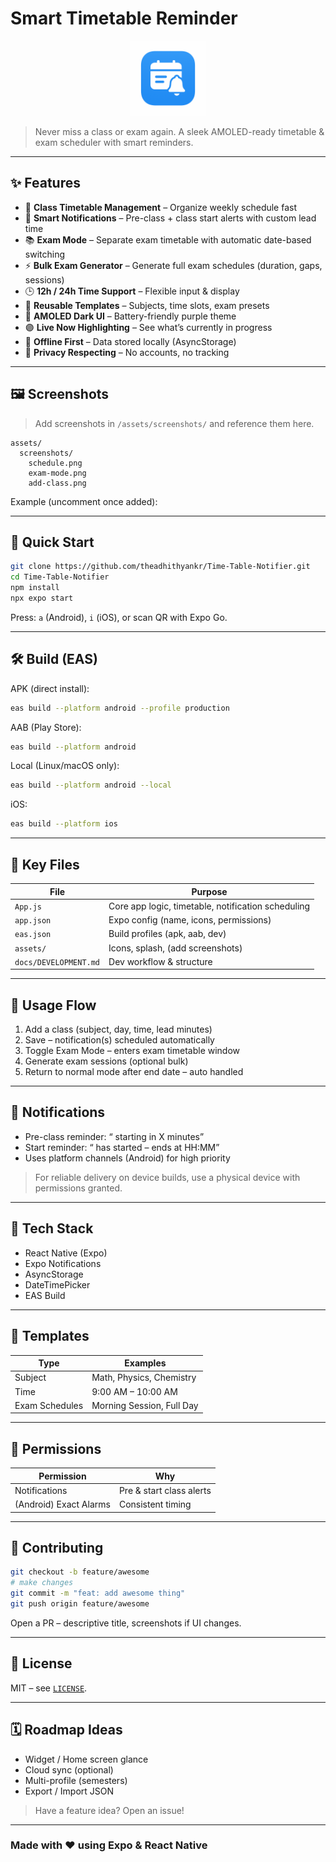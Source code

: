 # Smart Timetable Reminder

<p align="center">
  <img src="./assets/icon.png" alt="App Icon" width="120" height="120" />
</p>

> Never miss a class or exam again. A sleek AMOLED-ready timetable & exam scheduler with smart reminders.

---

## ✨ Features

- 📅 **Class Timetable Management** – Organize weekly schedule fast
- 🔔 **Smart Notifications** – Pre-class + class start alerts with custom lead time
- 📚 **Exam Mode** – Separate exam timetable with automatic date-based switching
- ⚡ **Bulk Exam Generator** – Generate full exam schedules (duration, gaps, sessions)
- 🕒 **12h / 24h Time Support** – Flexible input & display
- 🧩 **Reusable Templates** – Subjects, time slots, exam presets
- 🎨 **AMOLED Dark UI** – Battery-friendly purple theme
- 🟣 **Live Now Highlighting** – See what’s currently in progress
- 💾 **Offline First** – Data stored locally (AsyncStorage)
- 🔐 **Privacy Respecting** – No accounts, no tracking

---

## 🖼️ Screenshots
> Add screenshots in `/assets/screenshots/` and reference them here.
```
assets/
  screenshots/
    schedule.png
    exam-mode.png
    add-class.png
```
Example (uncomment once added):
<!--
<p align="center">
  <img src="assets/screenshots/schedule.png" width="260" />
  <img src="assets/screenshots/exam-mode.png" width="260" />
  <img src="assets/screenshots/add-class.png" width="260" />
</p>
-->

---

## 🚀 Quick Start

```bash
git clone https://github.com/theadhithyankr/Time-Table-Notifier.git
cd Time-Table-Notifier
npm install
npx expo start
```
Press: `a` (Android), `i` (iOS), or scan QR with Expo Go.

---

## 🛠 Build (EAS)

APK (direct install):
```bash
eas build --platform android --profile production
```
AAB (Play Store):
```bash
eas build --platform android
```
Local (Linux/macOS only):
```bash
eas build --platform android --local
```
iOS:
```bash
eas build --platform ios
```

---

## 📂 Key Files
| File | Purpose |
|------|---------|
| `App.js` | Core app logic, timetable, notification scheduling |
| `app.json` | Expo config (name, icons, permissions) |
| `eas.json` | Build profiles (apk, aab, dev) |
| `assets/` | Icons, splash, (add screenshots) |
| `docs/DEVELOPMENT.md` | Dev workflow & structure |

---

## 🧪 Usage Flow
1. Add a class (subject, day, time, lead minutes)
2. Save – notification(s) scheduled automatically
3. Toggle Exam Mode – enters exam timetable window
4. Generate exam sessions (optional bulk)
5. Return to normal mode after end date – auto handled

---

## 🔔 Notifications
- Pre-class reminder: “<Subject> starting in X minutes”
- Start reminder: “<Subject> has started – ends at HH:MM”
- Uses platform channels (Android) for high priority

> For reliable delivery on device builds, use a physical device with permissions granted.

---

## 🧱 Tech Stack
- React Native (Expo)
- Expo Notifications
- AsyncStorage
- DateTimePicker
- EAS Build

---

## 🧩 Templates
| Type | Examples |
|------|----------|
| Subject | Math, Physics, Chemistry |
| Time | 9:00 AM – 10:00 AM |
| Exam Schedules | Morning Session, Full Day |

---

## 🔐 Permissions
| Permission | Why |
|-----------|-----|
| Notifications | Pre & start class alerts |
| (Android) Exact Alarms | Consistent timing |

---

## 🤝 Contributing
```bash
git checkout -b feature/awesome
# make changes
git commit -m "feat: add awesome thing"
git push origin feature/awesome
```
Open a PR – descriptive title, screenshots if UI changes.

---

## 🧾 License
MIT – see [`LICENSE`](LICENSE).

---

## 🗓 Roadmap Ideas
- Widget / Home screen glance
- Cloud sync (optional)
- Multi-profile (semesters)
- Export / Import JSON

> Have a feature idea? Open an issue!

---

### Made with ❤️ using Expo & React Native
